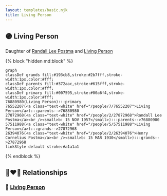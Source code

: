 ```yaml
---
layout: templates/basic.njk
title: Living Person
---
```

## 🟣 Living Person

Daughter of [Randall Lee Postma](/people/2/27872968) and [Living Person](/people/7/76552207)

{% block "hidden md:block" %}
```mermaid
graph
classDef grands fill:#193cb8,stroke:#2b7fff,stroke-width:1px,color:#fff;
classDef parents fill:#372aac,stroke:#615fff,stroke-width:1px,color:#fff;
classDef primary fill:#007595,stroke:#00a6f4,stroke-width:1px,color:#fff;
76880980(Living Person):::primary
76552207(<a class="text-white" href="/people/7/76552207">Living Person</a>):::parents-->76880980
27872968(<a class="text-white" href="/people/2/27872968">Randall Lee Postma</a><br /><small>b: 15 NOV 1957</small>):::parents-->76880980
57511988(<a class="text-white" href="/people/5/57511988">Living Person</a>):::grands-->27872968
26394076(<a class="text-white" href="/people/2/26394076">Henry Cornelius Postma</a><br /><small>b: 15 MAR 1930</small>):::grands-->27872968
linkStyle default stroke:#a1a1a1
```
{% endblock %}

## 👩‍❤️‍👨 Relationships

### 🔵 [Living Person](/people/1/17192192)
